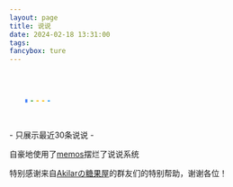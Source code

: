 ```yaml
---
layout: page
title: 说说
date: 2024-02-18 13:31:00
tags:
fancybox: ture
---
```

<div>
    <link rel="script" type="text/script" href="https://unpkg.com/masonry-layout@4/dist/masonry.pkgd.min.js">
        <style>
        /* 页面初始化 */
        div#page {
            background: none;
            border: 0;
            padding: 0;
        }
        [data-theme=dark] #twikoo .tk-content,
        #twikoo .tk-content {
            padding: 0;
            background: transparent;
        }
        .talk_item,
        .tk-expand,
        .tk-comments-container>.tk-comment,
        .tk-submit:nth-child(1) {
            background: var(--card-bg);
            border: 1px solid #e0e3ed;
            box-shadow: 0 5px 10px rgb(189 189 189 / 10%);
            transition: all .3s ease-in-out;
            border-radius: 12px;
            color: #000000;
        }
        @media (prefers-color-scheme: dark) {
            .talk_item,
            .tk-expand,
            .tk-comments-container>.tk-comment,
            .tk-submit:nth-child(1) {
                background: var(--card-bg);
                border: 1px solid #e0e3ed;
                box-shadow: 0 5px 10px rgb(189 189 189 / 10%);
                transition: all .3s ease-in-out;
                border-radius: 12px;
                color: #c8d0d8;
            }
        }
        .talk_item:hover,
        .tk-comments-container>.tk-comment:hover,
        .tk-submit:nth-child(1):hover {
            border-color: #49b1f5;
        }
        .tk-submit {
            padding: 20px 10px 0;
        }
        .tk-comments-container>.tk-comment {
            padding: 15px;
        }
        /* 页面初始化结束 */
        #talk .loading {
            display: flex;
            align-items: center;
            justify-content: center;
            flex-direction: column;
        }
        #talk .loading img {
            width: 200px;
        }
        @media (max-width: 600px) {
            #talk {
                margin-top: 1rem;
            }
            .talk_item {
                display: flex;
                flex-direction: column;
                padding: 20px;
                margin-bottom: 15px;
            }
        }
        @media (min-width: 601px) and (max-width: 1200px) {
            #talk {
                margin-top: 1rem;
                column-count: 2;
                column-gap: 1rem;
            }
            .talk_item {
                padding: 20px;
                break-inside: avoid;
                margin-bottom: 15px;
            }
        }
        @media (min-width: 1201px) {
            #talk {
                margin-top: 1rem;
                column-count: 3;
                column-gap: 1rem;
            }
            .talk_item {
                padding: 20px;
                break-inside: avoid;
                margin-bottom: 15px;
            }
        }
        .avatar {
            margin: 0 !important;
            width: 60px;
            height: 60px;
            border-radius: 10px;
        }
        .talk_bottom,
        .talk_meta {
            display: flex;
            align-items: center;
            width: 100%;
            line-height: 1.5;
        }
        .talk_bottom {
            justify-content: space-between;
        }
        .info {
            display: flex;
            flex-direction: column;
            margin-left: 10px;
        }
        span.talk_nick {
            color: #6dbdc3;
            font-size: 1.2rem;
        }
        svg.is-badge.icon {
            width: 15px;
            margin-left: 5px;
            padding-top: 3px;
        }
        span.talk_date {
            opacity: .6;
        }
        .talk_content {
            line-height: 1.5;
            margin-top: 10px;
        }
        .zone_imgbox {
            display: flex;
            flex-wrap: wrap;
            --w: calc(25% - 8px);
            gap: 10px;
            margin-top: 5px;
        }
        .zone_imgbox a {
            display: block;
            border-radius: 12px;
            width: var(--w);
            aspect-ratio: 1/1;
            position: relative;
        }
        .zone_imgbox img {
            width: 100%;
            height: 100%;
            margin: 0 !important;
            object-fit: cover;
        }
        /* 底部 */
        .talk_bottom {
            opacity: .9;
        }
        .talk_bottom .icon {
            color: var(--font-color);
            float: right;
            transition: all .3s;
        }
        .talk_bottom .icon:hover {
            color: #49b1f5;
        }
        span.talk_tag {
            font-size: 14px;
        }
        .talk_content>a {
            margin: 0 3px;
            color: #ff7d73 !important;
        }
        .talk_content>a:hover {
            text-decoration: none !important;
            color: #ff5143 !important
        }
        /*加载动画的CSS*/
        .loading {
            --speed-of-animation: 0.9s;
            --gap: 6px;
            --first-color: #4c86f9;
            --second-color: #49a84c;
            --third-color: #f6bb02;
            --fourth-color: #f6bb02;
            --fifth-color: #2196f3;
            display: flex;
            align-items: center;
            justify-content: center;
            width: 100px;
            gap: 6px;
            height: 100px;
        }
        .loading span {
            width: 4px;
            height: 50px;
            background: var(--first-color);
            animation: scale var(--speed-of-animation) ease-in-out infinite;
        }
        .loading span:nth-child(2) {
            background: var(--second-color);
            animation-delay: -0.8s;
        }
        .loading span:nth-child(3) {
            background: var(--third-color);
            animation-delay: -0.7s;
        }
        .loading span:nth-child(4) {
            background: var(--fourth-color);
            animation-delay: -0.6s;
        }
        .loading span:nth-child(5) {
            background: var(--fifth-color);
            animation-delay: -0.5s;
        }
        @keyframes scale {
            0%,
            40%,
            100% {
                transform: scaleY(0.05);
            }
            20% {
                transform: scaleY(1);
            }
        }
    </style>
    <div id="talk">
    </div>
    <div class="loading">
        <span></span>
        <span></span>
        <span></span>
        <span></span>
        <span></span>
    </div>
    <div class="limit">- 只展示最近30条说说 -</div>
    <script>
        if (1) {
            let url = 'https://memos.awaae001.top'
            fetch(url + '/api/v1/memo?creatorId=1&limit=30').then(res => res.json()).then(data => { // 注意修改域名和用户id
                let items = [],
                    html = '',
                    icon = '<svg viewBox="0 0 512 512"xmlns="http://www.w3.org/2000/svg"class="is-badge icon"><path d="m512 268c0 17.9-4.3 34.5-12.9 49.7s-20.1 27.1-34.6 35.4c.4 2.7.6 6.9.6 12.6 0 27.1-9.1 50.1-27.1 69.1-18.1 19.1-39.9 28.6-65.4 28.6-11.4 0-22.3-2.1-32.6-6.3-8 16.4-19.5 29.6-34.6 39.7-15 10.2-31.5 15.2-49.4 15.2-18.3 0-34.9-4.9-49.7-14.9-14.9-9.9-26.3-23.2-34.3-40-10.3 4.2-21.1 6.3-32.6 6.3-25.5 0-47.4-9.5-65.7-28.6-18.3-19-27.4-42.1-27.4-69.1 0-3 .4-7.2 1.1-12.6-14.5-8.4-26-20.2-34.6-35.4-8.5-15.2-12.8-31.8-12.8-49.7 0-19 4.8-36.5 14.3-52.3s22.3-27.5 38.3-35.1c-4.2-11.4-6.3-22.9-6.3-34.3 0-27 9.1-50.1 27.4-69.1s40.2-28.6 65.7-28.6c11.4 0 22.3 2.1 32.6 6.3 8-16.4 19.5-29.6 34.6-39.7 15-10.1 31.5-15.2 49.4-15.2s34.4 5.1 49.4 15.1c15 10.1 26.6 23.3 34.6 39.7 10.3-4.2 21.1-6.3 32.6-6.3 25.5 0 47.3 9.5 65.4 28.6s27.1 42.1 27.1 69.1c0 12.6-1.9 24-5.7 34.3 16 7.6 28.8 19.3 38.3 35.1 9.5 15.9 14.3 33.4 14.3 52.4zm-266.9 77.1 105.7-158.3c2.7-4.2 3.5-8.8 2.6-13.7-1-4.9-3.5-8.8-7.7-11.4-4.2-2.7-8.8-3.6-13.7-2.9-5 .8-9 3.2-12 7.4l-93.1 140-42.9-42.8c-3.8-3.8-8.2-5.6-13.1-5.4-5 .2-9.3 2-13.1 5.4-3.4 3.4-5.1 7.7-5.1 12.9 0 5.1 1.7 9.4 5.1 12.9l58.9 58.9 2.9 2.3c3.4 2.3 6.9 3.4 10.3 3.4 6.7-.1 11.8-2.9 15.2-8.7z"fill="#1da1f2"></path></svg>';
                data.forEach(item => { items.push(Format(item)) });
                if (items.length == 30) document.querySelector('.limit').style.display = 'block';
                items.forEach(item => {
                    html += `<div class="talk_item"><div class="talk_meta"><img class="no-lightbox no-lazyload avatar" src="https://blog.awaae001.top/ico.webp"><div class="info"><span class="talk_nick">awaae001${icon}</span><span class="talk_date">${item.date}</span></div></div><div class="talk_content">${item.content}</div><div class="talk_bottom"><div><span class="talk_tag"># ${item.tag}</span></div><a href="javascript:;"onclick="goComment('${item.text}')"><span class="icon"><i class="fa-solid fa-message fa-fw"></i></span></a></div></div>` // 注意修改头像链接和名称
                })
                document.getElementById('talk').innerHTML = html
            })
            // 页面内容格式化
            function Format(item) {
                let date = getTime(new Date(item.createdTs * 1000).toString()),
                    content = item.content,
                    tag = item.content.match(/\{(.*?)\}/g),
                    imgs = content.match(/!\[.*\]\(.*?\)/g),
                    text = ''
                if (imgs) imgs = imgs.map(item => { return item.replace(/!\[.*\]\((.*?)\)/, '$1') })
                if (item.resourceList.length) {
                    if (!imgs) imgs = []
                    item.resourceList.forEach(t => {
                        if (t.externalLink) imgs.push(t.externalLink)
                        else imgs.push(`${url}/o/r/${t.id}/${t.publicId}/${t.filename}`)
                    })
                }
                text = content.replace(/#(.*?)\s/g, '').replace(/\!?\[(.*?)\]\((.*?)\)/g, '').replace(/\{(.*?)\}/g, '')
                content = text.replace(/\[(.*?)\]\((.*?)\)/g, `<a href="$2">@$1</a>`);
                if (imgs) {
                    content += `<div class="zone_imgbox">`
                    imgs.forEach(e => content += `<a href="${e}" data-fancybox="gallery" class="fancybox" data-thumb="${e}"><img class="no-lazyload" src="${e}"></a>` // 2023-02-06更新
                    )
                    content += '</div>'
                }
                return {
                    content: content,
                    tag: tag ? tag[0].replace(/\{(.*?)\}/, '$1') : '无标签',
                    date: date,
                    text: text.replace(/\[(.*?)\]\((.*?)\)/g, '[链接]' + `${imgs ? '[图片]' : ''}`)
                }
            }
            // 页面时间格式化
            function getTime(time) {
                let d = new Date(time),
                    ls = [d.getFullYear(), d.getMonth() + 1, d.getDate(), d.getHours(), d.getMinutes(), d.getSeconds()];
                for (let i = 0; i < ls.length; i++) {
                    ls[i] = ls[i] <= 9 ? '0' + ls[i] : ls[i] + ''
                }
                if (new Date().getFullYear() == ls[0]) return ls[1] + '月' + ls[2] + '日 ' + ls[3] + ':' + ls[4]
                else return ls[0] + '年' + ls[1] + '月' + ls[2] + '日 ' + ls[3] + ':' + ls[4]
            }
        }
        var elem = document.querySelector('#talk');
        var containerelemWidth = document.querySelector('.talk_item').offsetWidth;
        var containerTalkWidth = document.querySelector('.card-content').offsetWidth;
        var isMobile = window.matchMedia("(max-width: 768px)").matches;
        if (!isMobile) {
            var msnry = new Masonry(elem, {
                // options
                itemSelector: '.talk_item',
                columnWidth: '.talk_item',
                gutter: (containerTalkWidth - containerelemWidth * 3) / 2,
                percentPosition: true,
                fitWidth: true
            });
        }
    </script>
</div>

自豪地使用了[memos](https://memos.awaae001.top)摆烂了说说系统

特别感谢来自[Akilarの糖果屋](http://qm.qq.com/cgi-bin/qm/qr?_wv=1027&k=uEfrjHDCJp-EYcdnj-PvIU2OqgLxeNG5&authKey=uI8uO3TDMeddrF04NKA2s6wTC4yJMQ0G%2FhYXkKE0py%2F9vD3gHKUzGjdf9y%2BnA2dx&noverify=0&group_code=589330978)的群友们的特别帮助，谢谢各位！